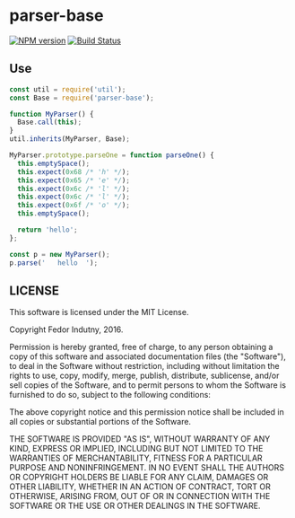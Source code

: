 # parser-base
[![NPM version](https://badge.fury.io/js/parser-base.svg)](http://badge.fury.io/js/parser-base)
[![Build Status](https://secure.travis-ci.org/indutny/parser-base.svg)](http://travis-ci.org/indutny/parser-base)

## Use

```js
const util = require('util');
const Base = require('parser-base');

function MyParser() {
  Base.call(this);
}
util.inherits(MyParser, Base);

MyParser.prototype.parseOne = function parseOne() {
  this.emptySpace();
  this.expect(0x68 /* 'h' */);
  this.expect(0x65 /* 'e' */);
  this.expect(0x6c /* 'l' */);
  this.expect(0x6c /* 'l' */);
  this.expect(0x6f /* 'o' */);
  this.emptySpace();

  return 'hello';
};

const p = new MyParser();
p.parse('   hello  ');
```

## LICENSE

This software is licensed under the MIT License.

Copyright Fedor Indutny, 2016.

Permission is hereby granted, free of charge, to any person obtaining a
copy of this software and associated documentation files (the
"Software"), to deal in the Software without restriction, including
without limitation the rights to use, copy, modify, merge, publish,
distribute, sublicense, and/or sell copies of the Software, and to permit
persons to whom the Software is furnished to do so, subject to the
following conditions:

The above copyright notice and this permission notice shall be included
in all copies or substantial portions of the Software.

THE SOFTWARE IS PROVIDED "AS IS", WITHOUT WARRANTY OF ANY KIND, EXPRESS
OR IMPLIED, INCLUDING BUT NOT LIMITED TO THE WARRANTIES OF
MERCHANTABILITY, FITNESS FOR A PARTICULAR PURPOSE AND NONINFRINGEMENT. IN
NO EVENT SHALL THE AUTHORS OR COPYRIGHT HOLDERS BE LIABLE FOR ANY CLAIM,
DAMAGES OR OTHER LIABILITY, WHETHER IN AN ACTION OF CONTRACT, TORT OR
OTHERWISE, ARISING FROM, OUT OF OR IN CONNECTION WITH THE SOFTWARE OR THE
USE OR OTHER DEALINGS IN THE SOFTWARE.
